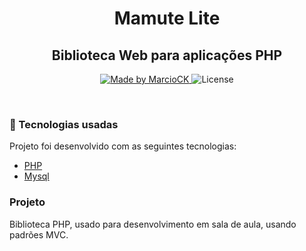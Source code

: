 <h1 align="center">Mamute Lite</h1>
<h2 align="center">Biblioteca Web para aplicações PHP</h2>
<p align="center">
  <a href="https://github.com/marciock/mamute-lite">
    <img alt="Made by MarcioCK" src="https://img.shields.io/badge/made%20by-MarcioCK-blue">
  </a>
  <img alt="License" src="https://img.shields.io/badge/license-MIT-red">
</p>

<br>

### :elephant: Tecnologias usadas
Projeto foi desenvolvido com as seguintes tecnologias:
- [PHP](https://www.php.net)
- [Mysql](https://github.com/mysql)

### Projeto
Biblioteca PHP, usado para desenvolvimento em sala de aula, usando padrões MVC.
